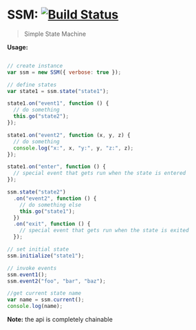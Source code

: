 # SSM: [![Build Status](https://travis-ci.org/icholy/SSM.png?branch=master)](https://travis-ci.org/icholy/SSM)

> Simple State Machine 

**Usage:**

``` js

// create instance
var ssm = new SSM({ verbose: true });

// define states
var state1 = ssm.state("state1");

state1.on("event1", function () {
  // do something
  this.go("state2");
});

state1.on("event2", function (x, y, z) {
  // do something
  console.log("x:", x, "y:", y, "z:", z);
});

state1.on("enter", function () {
  // special event that gets run when the state is entered
});

ssm.state("state2")
  .on("event2", function () {
    // do something else
    this.go("state1");
  })
  .on("exit", function () {
    // special event that gets run when the state is exited
  });

// set initial state
ssm.initialize("state1");

// invoke events
ssm.event1();
ssm.event2("foo", "bar", "baz");

//get current state name
var name = ssm.current();
console.log(name);
```

**Note:** the api is completely chainable
